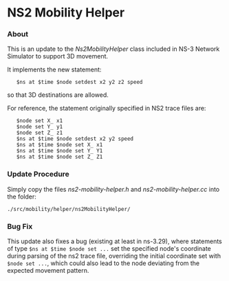 # NS2 Mobility Helper
### About
This is an update to the *Ns2MobilityHelper* class included in NS-3 Network Simulator to support 3D movement.

It implements the new statement:

```{r}
   $ns at $time $node setdest x2 y2 z2 speed
```

so that 3D destinations are allowed.

For reference, the statement originally specified in NS2 trace files are:
```{r}
   $node set X_ x1
   $node set Y_ y1
   $node set Z_ z1
   $ns at $time $node setdest x2 y2 speed
   $ns at $time $node set X_ x1
   $ns at $time $node set Y_ Y1
   $ns at $time $node set Z_ Z1
```

### Update Procedure

Simply copy the files *ns2-mobility-helper.h* and *ns2-mobility-helper.cc* into the folder:

 `./src/mobility/helper/ns2MobilityHelper/`

### Bug Fix

This update also fixes a bug (existing at least in ns-3.29), where statements of type `$ns at $time $node set ...` set the specified node's coordinate during parsing of the ns2 trace file, overriding the initial coordinate set with `$node set ...`, which could also lead to the node deviating from the expected movement pattern.
